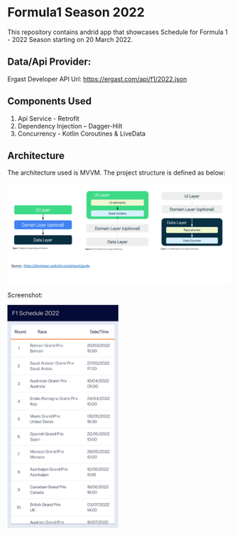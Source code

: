 # **Formula1 Season 2022**

This repository contains andrid app that showcases Schedule for Formula 1 - 2022 Season starting on 20 March 2022.

## **Data/Api Provider:**
Ergast Developer API
Url: https://ergast.com/api/f1/2022.json


## **Components Used**

1. Api Service - Retrofit
2. Dependency Injection – Dagger-Hilt
3. Concurrency - Kotlin Coroutines & LiveData

## **Architecture**

The architecture used is MVVM. The project structure is defined as below:


![alt text](https://github.com/ajinkyakhandekar/F1Season2022/blob/main/android_arch.PNG)


Screenshot:


<img src="https://github.com/ajinkyakhandekar/F1Season2022/blob/main/Screenshot_20220316-184709.jpg" width="250">

